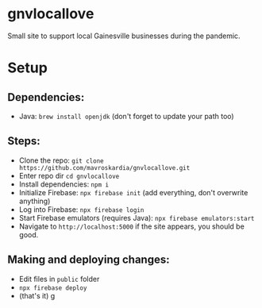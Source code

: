 # gnvlocallove
Small site to support local Gainesville businesses during the pandemic.

Setup
===
Dependencies:
---
* Java: `brew install openjdk` (don't forget to update your path too)

Steps:
---
* Clone the repo: `git clone https://github.com/mavroskardia/gnvlocallove.git`
* Enter repo dir `cd gnvlocallove`
* Install dependencies: `npm i`
* Initialize Firebase: `npx firebase init` (add everything, don't overwrite anything)
* Log into Firebase: `npx firebase login`
* Start Firebase emulators (requires Java): `npx firebase emulators:start`
* Navigate to `http://localhost:5000` if the site appears, you should be good.

Making and deploying changes:
---
* Edit files in `public` folder
* `npx firebase deploy`
* (that's it)
g